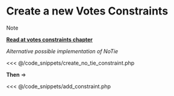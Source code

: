 # Create a new Votes Constraints
> [!NOTE]
> [**Read at votes constraints chapter**](/book/3.AsPhpLibrary/5.Votes/5.VotesConstraints)

_Alternative possible implementation of NoTie_

<<< @/code_snippets/create_no_tie_constraint.php

**Then** ⇒

<<< @/code_snippets/add_constraint.php